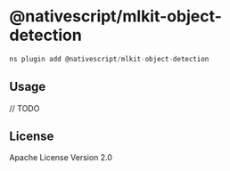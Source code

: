 # @nativescript/mlkit-object-detection

```javascript
ns plugin add @nativescript/mlkit-object-detection
```

## Usage

// TODO

## License

Apache License Version 2.0
